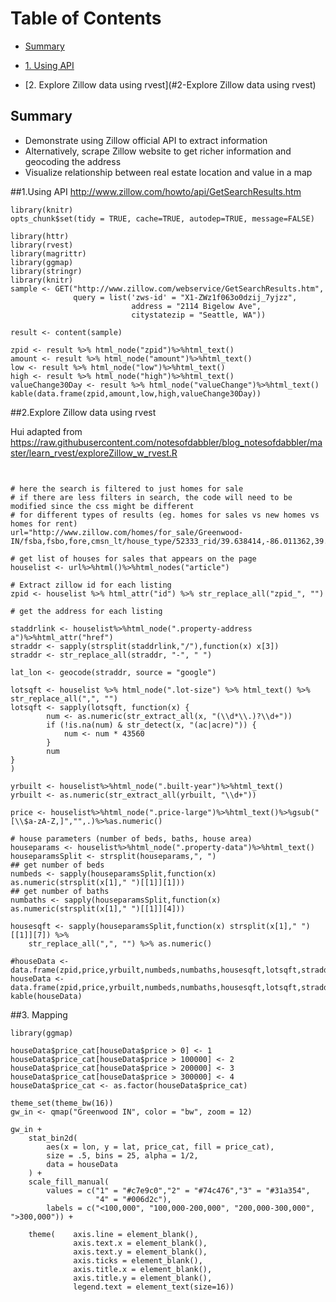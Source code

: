 
Table of Contents
=================

  * [Summary](#summary)
 
  * [1. Using API](#1-using-api)
  * [2. Explore Zillow data using rvest](#2-Explore Zillow data using rvest)
 
## Summary
* Demonstrate using Zillow official API to extract information
* Alternatively, scrape Zillow website to get richer information and geocoding the address
* Visualize relationship between real estate location and value in a map

##1.Using API 
<http://www.zillow.com/howto/api/GetSearchResults.htm>

```{r}
library(knitr)
opts_chunk$set(tidy = TRUE, cache=TRUE, autodep=TRUE, message=FALSE)

library(httr)
library(rvest)
library(magrittr)
library(ggmap)
library(stringr)
library(knitr)
sample <- GET("http://www.zillow.com/webservice/GetSearchResults.htm", 
              query = list('zws-id' = "X1-ZWz1f063o0dzij_7yjzz", 
                           address = "2114 Bigelow Ave",
                           citystatezip = "Seattle, WA"))

result <- content(sample)

zpid <- result %>% html_node("zpid")%>%html_text()
amount <- result %>% html_node("amount")%>%html_text()
low <- result %>% html_node("low")%>%html_text()
high <- result %>% html_node("high")%>%html_text()
valueChange30Day <- result %>% html_node("valueChange")%>%html_text()
kable(data.frame(zpid,amount,low,high,valueChange30Day))

```



##2.Explore Zillow data using rvest

Hui adapted from https://raw.githubusercontent.com/notesofdabbler/blog_notesofdabbler/master/learn_rvest/exploreZillow_w_rvest.R
 
```{r}


# here the search is filtered to just homes for sale
# if there are less filters in search, the code will need to be modified since the css might be different
# for different types of results (eg. homes for sales vs new homes vs homes for rent)
url="http://www.zillow.com/homes/for_sale/Greenwood-IN/fsba,fsbo,fore,cmsn_lt/house_type/52333_rid/39.638414,-86.011362,39.550714,-86.179419_rect/12_zm/0_mmm/"

# get list of houses for sales that appears on the page
houselist <- url%>%html()%>%html_nodes("article")

# Extract zillow id for each listing
zpid <- houselist %>% html_attr("id") %>% str_replace_all("zpid_", "")

# get the address for each listing

staddrlink <- houselist%>%html_node(".property-address a")%>%html_attr("href")
straddr <- sapply(strsplit(staddrlink,"/"),function(x) x[3])
straddr <- str_replace_all(straddr, "-", " ")

lat_lon <- geocode(straddr, source = "google")

lotsqft <- houselist %>% html_node(".lot-size") %>% html_text() %>% str_replace_all(",", "")
lotsqft <- sapply(lotsqft, function(x) {
        num <- as.numeric(str_extract_all(x, "(\\d*\\.)?\\d+"))
        if (!is.na(num) & str_detect(x, "(ac|acre)")) {
            num <- num * 43560
        }
        num
}
)

yrbuilt <- houselist%>%html_node(".built-year")%>%html_text()
yrbuilt <- as.numeric(str_extract_all(yrbuilt, "\\d+"))

price <- houselist%>%html_node(".price-large")%>%html_text()%>%gsub("[\\$a-zA-Z,]","",.)%>%as.numeric()

# house parameters (number of beds, baths, house area)
houseparams <- houselist%>%html_node(".property-data")%>%html_text()
houseparamsSplit <- strsplit(houseparams,", ")
## get number of beds
numbeds <- sapply(houseparamsSplit,function(x) as.numeric(strsplit(x[1]," ")[[1]][1]))
## get number of baths
numbaths <- sapply(houseparamsSplit,function(x) as.numeric(strsplit(x[1]," ")[[1]][4]))

housesqft <- sapply(houseparamsSplit,function(x) strsplit(x[1]," ")[[1]][7]) %>%
    str_replace_all(",", "") %>% as.numeric()

#houseData <- data.frame(zpid,price,yrbuilt,numbeds,numbaths,housesqft,lotsqft,straddr)
houseData <- data.frame(zpid,price,yrbuilt,numbeds,numbaths,housesqft,lotsqft,straddr,lat_lon)
kable(houseData)
```




##3. Mapping

```{r, fig.width=15, fig.height=12}
library(ggmap)

houseData$price_cat[houseData$price > 0] <- 1
houseData$price_cat[houseData$price > 100000] <- 2
houseData$price_cat[houseData$price > 200000] <- 3
houseData$price_cat[houseData$price > 300000] <- 4
houseData$price_cat <- as.factor(houseData$price_cat)

theme_set(theme_bw(16))
gw_in <- qmap("Greenwood IN", color = "bw", zoom = 12)

gw_in +
    stat_bin2d(
        aes(x = lon, y = lat, price_cat, fill = price_cat),
        size = .5, bins = 25, alpha = 1/2,
        data = houseData
    ) + 
    scale_fill_manual(
        values = c("1" = "#c7e9c0","2" = "#74c476","3" = "#31a354",
                   "4" = "#006d2c"),  
        labels = c("<100,000", "100,000-200,000", "200,000-300,000", ">300,000")) +
    
    theme(    axis.line = element_blank(),
              axis.text.x = element_blank(),
              axis.text.y = element_blank(),
              axis.ticks = element_blank(),
              axis.title.x = element_blank(),
              axis.title.y = element_blank(),
              legend.text = element_text(size=16))

```


